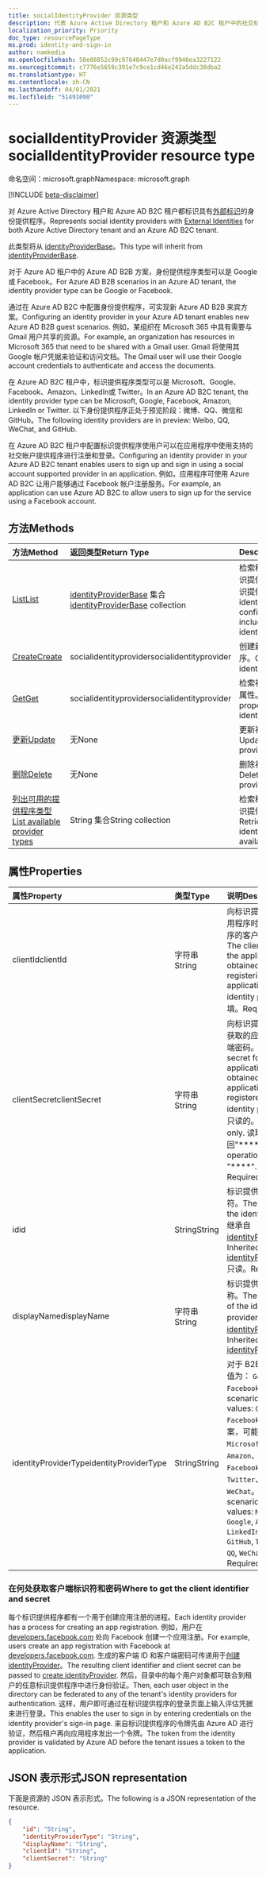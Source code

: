 ```yaml
---
title: socialIdentityProvider 资源类型
description: 代表 Azure Active Directory 租户和 Azure AD B2C 租户中的社交标识提供程序。
localization_priority: Priority
doc_type: resourcePageType
ms.prod: identity-and-sign-in
author: namkedia
ms.openlocfilehash: 58e08852c99c97648447e7d0acf9946ea3227122
ms.sourcegitcommit: c7776e5659c391e7c9ce1cd46e242a5ddc38dba2
ms.translationtype: HT
ms.contentlocale: zh-CN
ms.lasthandoff: 04/01/2021
ms.locfileid: "51491090"
---
```

# <a name="socialidentityprovider-resource-type"></a><span data-ttu-id="d9fe5-103">socialIdentityProvider 资源类型</span><span class="sxs-lookup"><span data-stu-id="d9fe5-103">socialIdentityProvider resource type</span></span>
<span data-ttu-id="d9fe5-104">命名空间：microsoft.graph</span><span class="sxs-lookup"><span data-stu-id="d9fe5-104">Namespace: microsoft.graph</span></span>

[!INCLUDE [beta-disclaimer](../../includes/beta-disclaimer.md)]

<span data-ttu-id="d9fe5-105">对 Azure Active Directory 租户和 Azure AD B2C 租户都标识具有[外部标识](/azure/active-directory/external-identities/)的身份提供程序。</span><span class="sxs-lookup"><span data-stu-id="d9fe5-105">Represents social identity providers with [External Identities](/azure/active-directory/external-identities/) for both Azure Active Directory tenant and an Azure AD B2C tenant.</span></span>

<span data-ttu-id="d9fe5-106">此类型将从 [identityProviderBase](../resources/identityproviderbase.md)。</span><span class="sxs-lookup"><span data-stu-id="d9fe5-106">This type will inherit from [identityProviderBase](../resources/identityproviderbase.md).</span></span>

<span data-ttu-id="d9fe5-107">对于 Azure AD 租户中的 Azure AD B2B 方案，身份提供程序类型可以是 Google 或 Facebook。</span><span class="sxs-lookup"><span data-stu-id="d9fe5-107">For Azure AD B2B scenarios in an Azure AD tenant, the identity provider type can be Google or Facebook.</span></span>

<span data-ttu-id="d9fe5-108">通过在 Azure AD B2C 中配置身份提供程序，可实现新 Azure AD B2B 来宾方案。</span><span class="sxs-lookup"><span data-stu-id="d9fe5-108">Configuring an identity provider in your Azure AD tenant enables new Azure AD B2B guest scenarios.</span></span> <span data-ttu-id="d9fe5-109">例如，某组织在 Microsoft 365 中具有需要与 Gmail 用户共享的资源。</span><span class="sxs-lookup"><span data-stu-id="d9fe5-109">For example, an organization has resources in Microsoft 365 that need to be shared with a Gmail user.</span></span> <span data-ttu-id="d9fe5-110">Gmail 将使用其 Google 帐户凭据来验证和访问文档。</span><span class="sxs-lookup"><span data-stu-id="d9fe5-110">The Gmail user will use their Google account credentials to authenticate and access the documents.</span></span>

<span data-ttu-id="d9fe5-111">在 Azure AD B2C 租户中，标识提供程序类型可以是 Microsoft、Google、Facebook、Amazon、LinkedIn或 Twitter。</span><span class="sxs-lookup"><span data-stu-id="d9fe5-111">In an Azure AD B2C tenant, the identity provider type can be Microsoft, Google, Facebook, Amazon, LinkedIn or Twitter.</span></span> <span data-ttu-id="d9fe5-112">以下身份提供程序正处于预览阶段：微博、QQ、微信和 GitHub。</span><span class="sxs-lookup"><span data-stu-id="d9fe5-112">The following identity providers are in preview: Weibo, QQ, WeChat, and GitHub.</span></span>

<span data-ttu-id="d9fe5-113">在 Azure AD B2C 租户中配置标识提供程序使用户可以在应用程序中使用支持的社交帐户提供程序进行注册和登录。</span><span class="sxs-lookup"><span data-stu-id="d9fe5-113">Configuring an identity provider in your Azure AD B2C tenant enables users to sign up and sign in using a social account supported provider in an application.</span></span> <span data-ttu-id="d9fe5-114">例如，应用程序可使用 Azure AD B2C 让用户能够通过 Facebook 帐户注册服务。</span><span class="sxs-lookup"><span data-stu-id="d9fe5-114">For example, an application can use Azure AD B2C to allow users to sign up for the service using a Facebook account.</span></span>

## <a name="methods"></a><span data-ttu-id="d9fe5-115">方法</span><span class="sxs-lookup"><span data-stu-id="d9fe5-115">Methods</span></span>

| <span data-ttu-id="d9fe5-116">方法</span><span class="sxs-lookup"><span data-stu-id="d9fe5-116">Method</span></span>       | <span data-ttu-id="d9fe5-117">返回类型</span><span class="sxs-lookup"><span data-stu-id="d9fe5-117">Return Type</span></span>  |<span data-ttu-id="d9fe5-118">Description</span><span class="sxs-lookup"><span data-stu-id="d9fe5-118">Description</span></span>|
|:---------------|:--------|:----------|
|[<span data-ttu-id="d9fe5-119">List</span><span class="sxs-lookup"><span data-stu-id="d9fe5-119">List</span></span>](../api/identityproviderbase-list.md)|<span data-ttu-id="d9fe5-120">[identityProviderBase](../resources/identityproviderbase.md) 集合</span><span class="sxs-lookup"><span data-stu-id="d9fe5-120">[identityProviderBase](../resources/identityproviderbase.md) collection</span></span>|<span data-ttu-id="d9fe5-121">检索租户中配置的所有标识提供程序，包括社交标识提供程序。</span><span class="sxs-lookup"><span data-stu-id="d9fe5-121">Retrieve all identity providers configured in a tenant including the social identity providers.</span></span>|
|[<span data-ttu-id="d9fe5-122">Create</span><span class="sxs-lookup"><span data-stu-id="d9fe5-122">Create</span></span>](../api/identityproviderbase-post-identityproviders.md)|<span data-ttu-id="d9fe5-123">socialidentityprovider</span><span class="sxs-lookup"><span data-stu-id="d9fe5-123">socialidentityprovider</span></span> |<span data-ttu-id="d9fe5-124">创建新的社交标识提供程序。</span><span class="sxs-lookup"><span data-stu-id="d9fe5-124">Create a new social identity provider.</span></span>|
|[<span data-ttu-id="d9fe5-125">Get</span><span class="sxs-lookup"><span data-stu-id="d9fe5-125">Get</span></span>](../api/identityproviderbase-get.md) |<span data-ttu-id="d9fe5-126">socialidentityprovider</span><span class="sxs-lookup"><span data-stu-id="d9fe5-126">socialidentityprovider</span></span> |<span data-ttu-id="d9fe5-127">检索社交身份提供程序的属性。</span><span class="sxs-lookup"><span data-stu-id="d9fe5-127">Retrieve properties of a social identity provider.</span></span>|
|[<span data-ttu-id="d9fe5-128">更新</span><span class="sxs-lookup"><span data-stu-id="d9fe5-128">Update</span></span>](../api/identityproviderbase-update.md)|<span data-ttu-id="d9fe5-129">无</span><span class="sxs-lookup"><span data-stu-id="d9fe5-129">None</span></span>|<span data-ttu-id="d9fe5-130">更新社交标识提供程序。</span><span class="sxs-lookup"><span data-stu-id="d9fe5-130">Update a social identity provider.</span></span>|
|[<span data-ttu-id="d9fe5-131">删除</span><span class="sxs-lookup"><span data-stu-id="d9fe5-131">Delete</span></span>](../api/identityproviderbase-delete.md)|<span data-ttu-id="d9fe5-132">无</span><span class="sxs-lookup"><span data-stu-id="d9fe5-132">None</span></span>|<span data-ttu-id="d9fe5-133">删除社交标识提供程序。</span><span class="sxs-lookup"><span data-stu-id="d9fe5-133">Delete a social  identity provider.</span></span>|
|[<span data-ttu-id="d9fe5-134">列出可用的提供程序类型</span><span class="sxs-lookup"><span data-stu-id="d9fe5-134">List available provider types</span></span>](../api/identityproviderbase-list-availableprovidertypes.md)|<span data-ttu-id="d9fe5-135">String 集合</span><span class="sxs-lookup"><span data-stu-id="d9fe5-135">String collection</span></span>|<span data-ttu-id="d9fe5-136">检索租户中所有可用的标识提供程序类型。</span><span class="sxs-lookup"><span data-stu-id="d9fe5-136">Retrieve all available identity provider types available in the tenant.</span></span>|

## <a name="properties"></a><span data-ttu-id="d9fe5-137">属性</span><span class="sxs-lookup"><span data-stu-id="d9fe5-137">Properties</span></span>

|<span data-ttu-id="d9fe5-138">属性</span><span class="sxs-lookup"><span data-stu-id="d9fe5-138">Property</span></span>|<span data-ttu-id="d9fe5-139">类型</span><span class="sxs-lookup"><span data-stu-id="d9fe5-139">Type</span></span>|<span data-ttu-id="d9fe5-140">说明</span><span class="sxs-lookup"><span data-stu-id="d9fe5-140">Description</span></span>|
|:---------------|:--------|:----------|
|<span data-ttu-id="d9fe5-141">clientId</span><span class="sxs-lookup"><span data-stu-id="d9fe5-141">clientId</span></span>|<span data-ttu-id="d9fe5-142">字符串</span><span class="sxs-lookup"><span data-stu-id="d9fe5-142">String</span></span>|<span data-ttu-id="d9fe5-143">向标识提供程序注册应用程序时，获取应用程序的客户端标识符。</span><span class="sxs-lookup"><span data-stu-id="d9fe5-143">The client identifier for the application obtained when registering the application with the identity provider.</span></span> <span data-ttu-id="d9fe5-144">必填。</span><span class="sxs-lookup"><span data-stu-id="d9fe5-144">Required.</span></span>|
|<span data-ttu-id="d9fe5-145">clientSecret</span><span class="sxs-lookup"><span data-stu-id="d9fe5-145">clientSecret</span></span>|<span data-ttu-id="d9fe5-146">字符串</span><span class="sxs-lookup"><span data-stu-id="d9fe5-146">String</span></span>|<span data-ttu-id="d9fe5-147">向标识提供程序注册时获取的应用程序的客户端密码。</span><span class="sxs-lookup"><span data-stu-id="d9fe5-147">The client secret for the application that is obtained when the application is registered with the identity provider.</span></span> <span data-ttu-id="d9fe5-148">这是只读的。</span><span class="sxs-lookup"><span data-stu-id="d9fe5-148">This is write-only.</span></span> <span data-ttu-id="d9fe5-149">读取操作返回"\*\*\*\*"。</span><span class="sxs-lookup"><span data-stu-id="d9fe5-149">A read operation returns "\*\*\*\*".</span></span> <span data-ttu-id="d9fe5-150">必需。</span><span class="sxs-lookup"><span data-stu-id="d9fe5-150">Required.</span></span>|
|<span data-ttu-id="d9fe5-151">id</span><span class="sxs-lookup"><span data-stu-id="d9fe5-151">id</span></span>|<span data-ttu-id="d9fe5-152">String</span><span class="sxs-lookup"><span data-stu-id="d9fe5-152">String</span></span>|<span data-ttu-id="d9fe5-153">标识提供程序的标识符。</span><span class="sxs-lookup"><span data-stu-id="d9fe5-153">The identifier of the identity provider.</span></span> <span data-ttu-id="d9fe5-154">继承自 [identityProviderBase](../resources/identityproviderbase.md)。</span><span class="sxs-lookup"><span data-stu-id="d9fe5-154">Inherited from [identityProviderBase](../resources/identityproviderbase.md).</span></span> <span data-ttu-id="d9fe5-155">只读。</span><span class="sxs-lookup"><span data-stu-id="d9fe5-155">Read-only.</span></span>|
|<span data-ttu-id="d9fe5-156">displayName</span><span class="sxs-lookup"><span data-stu-id="d9fe5-156">displayName</span></span>|<span data-ttu-id="d9fe5-157">字符串</span><span class="sxs-lookup"><span data-stu-id="d9fe5-157">String</span></span>|<span data-ttu-id="d9fe5-158">标识提供程序的显示名称。</span><span class="sxs-lookup"><span data-stu-id="d9fe5-158">The display name of the identity provider.</span></span> <span data-ttu-id="d9fe5-159">继承自 [identityProviderBase](../resources/identityproviderbase.md)。</span><span class="sxs-lookup"><span data-stu-id="d9fe5-159">Inherited from [identityProviderBase](../resources/identityproviderbase.md).</span></span>|
|<span data-ttu-id="d9fe5-160">identityProviderType</span><span class="sxs-lookup"><span data-stu-id="d9fe5-160">identityProviderType</span></span>|<span data-ttu-id="d9fe5-161">String</span><span class="sxs-lookup"><span data-stu-id="d9fe5-161">String</span></span>|<span data-ttu-id="d9fe5-162">对于 B2B 方案，可能的值为： `Google`、 `Facebook`。</span><span class="sxs-lookup"><span data-stu-id="d9fe5-162">For a B2B scenario, possible values: `Google`, `Facebook`.</span></span> <span data-ttu-id="d9fe5-163">对于 B2C 方案，可能的值： `Microsoft`、 `Google`、 `Amazon`、 `LinkedIn`、 `Facebook`、 `GitHub`、 `Twitter`、 `Weibo`、 `QQ`、 `WeChat`。</span><span class="sxs-lookup"><span data-stu-id="d9fe5-163">For a B2C scenario, possible values: `Microsoft`, `Google`, `Amazon`, `LinkedIn`, `Facebook`, `GitHub`, `Twitter`, `Weibo`, `QQ`, `WeChat`.</span></span> <span data-ttu-id="d9fe5-164">必填。</span><span class="sxs-lookup"><span data-stu-id="d9fe5-164">Required.</span></span>|

### <a name="where-to-get-the-client-identifier-and-secret"></a><span data-ttu-id="d9fe5-165">在何处获取客户端标识符和密码</span><span class="sxs-lookup"><span data-stu-id="d9fe5-165">Where to get the client identifier and secret</span></span>

<span data-ttu-id="d9fe5-166">每个标识提供程序都有一个用于创建应用注册的进程。</span><span class="sxs-lookup"><span data-stu-id="d9fe5-166">Each identity provider has a process for creating an app registration.</span></span> <span data-ttu-id="d9fe5-167">例如，用户在 [developers.facebook.com](https://developers.facebook.com/) 处向 Facebook 创建一个应用注册。</span><span class="sxs-lookup"><span data-stu-id="d9fe5-167">For example, users create an app registration with Facebook at [developers.facebook.com](https://developers.facebook.com/).</span></span> <span data-ttu-id="d9fe5-168">生成的客户端 ID 和客户端密码可传递用于[创建 identityProvider](../api/identityproviderbase-post-identityproviders.md)。</span><span class="sxs-lookup"><span data-stu-id="d9fe5-168">The resulting client identifier and client secret can be passed to [create identityProvider](../api/identityproviderbase-post-identityproviders.md).</span></span> <span data-ttu-id="d9fe5-169">然后，目录中的每个用户对象都可联合到租户的任意标识提供程序中进行身份验证。</span><span class="sxs-lookup"><span data-stu-id="d9fe5-169">Then, each user object in the directory can be federated to any of the tenant's identity providers for authentication.</span></span> <span data-ttu-id="d9fe5-170">这样，用户即可通过在标识提供程序的登录页面上输入评估凭据来进行登录。</span><span class="sxs-lookup"><span data-stu-id="d9fe5-170">This enables the user to sign in by entering credentials on the identity provider's sign-in page.</span></span> <span data-ttu-id="d9fe5-171">来自标识提供程序的令牌先由 Azure AD 进行验证，然后租户再向应用程序发出一个令牌。</span><span class="sxs-lookup"><span data-stu-id="d9fe5-171">The token from the identity provider is validated by Azure AD before the tenant issues a token to the application.</span></span>

## <a name="json-representation"></a><span data-ttu-id="d9fe5-172">JSON 表示形式</span><span class="sxs-lookup"><span data-stu-id="d9fe5-172">JSON representation</span></span>

<span data-ttu-id="d9fe5-173">下面是资源的 JSON 表示形式。</span><span class="sxs-lookup"><span data-stu-id="d9fe5-173">The following is a JSON representation of the resource.</span></span>

<!-- {
  "blockType": "resource",
  "@odata.type": "microsoft.graph.socialIdentityProvider"
} -->

```json
{
    "id": "String",
    "identityProviderType": "String",
    "displayName": "String",
    "clientId": "String",
    "clientSecret": "String"
}
```

<!-- uuid: 8fcb5dbc-d5aa-4681-8e31-b001d5168d79
2015-10-25 14:57:30 UTC -->
<!--
{
  "type": "#page.annotation",
 "description": "socialIdentityProvider",
  "keywords": "",
  "section": "documentation",
  "tocPath": "",
  "suppressions": []
}
-->

